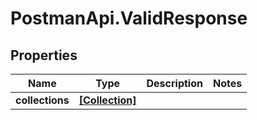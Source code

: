 # PostmanApi.ValidResponse

## Properties

Name | Type | Description | Notes
------------ | ------------- | ------------- | -------------
**collections** | [**[Collection]**](Collection.md) |  | 


